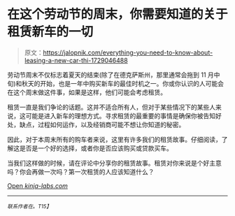 # 在这个劳动节的周末，你需要知道的关于租赁新车的一切

> 原文：<https://jalopnik.com/everything-you-need-to-know-about-leasing-a-new-car-thi-1729046488>

劳动节周末不仅标志着夏天的结束(除了在德克萨斯州，那里通常会拖到 11 月中旬)和秋天的开始，也是一年中购买新车的最佳时机之一。你或你认识的人可能会在这个周末做这件事，如果是这样，他们可能会考虑租赁。



租赁一直是我们争论的话题。这并不适合所有人，但对于某些情况下的某些人来说，这可能是进入新车的理想方式。寻求租赁的最重要的事情是确保你被告知好处，缺点，过程如何运作，以及经销商可能不想让你知道的秘密。

因此，对于本周末所有的购车者来说，这里有许多我们的租赁故事。仔细阅读，了解这是否是一个好的选择，或者你是否应该购买或贷款买车。

当我们这样做的时候，请在评论中分享你的租赁故事。租赁对你来说是个好主意吗？你会再做一次吗？第一次租赁的人应该知道什么？

[Open *kinja-labs.com*](http://kinja-labs.com/related-widget/?posts=1679935623,1595834519,1631496561,1638064679,1684896900,1691913652,1723618082,1720141330,1683525787,1679962322,1671323765,1595840167,1370490646&title=The%20Jalopnik%20Guide%20To%20Leasing)

* * *

<small>*联系作者在*</small>[<small></small>](mailto:patrick@jalopnik.com)*<small>*。*T15】</small>*